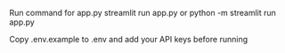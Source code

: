 Run command for app.py 
streamlit run app.py or python -m streamlit run app.py

Copy .env.example to .env and add your API keys before running